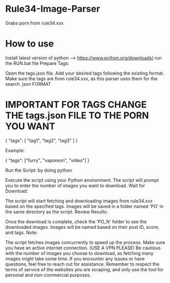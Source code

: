 # Rule34-Image-Parser
Grabs porn from rule34.xxx
# How to use
Install latest version of python --> https://www.python.org/downloads/
run the RUN.bat file
Prepare Tags:

Open the tags.json file.
Add your desired tags following the existing format. Make sure the tags are from rule34.xxx, as this parser uses them for the search.
json FORMAT
# IMPORTANT FOR TAGS CHANGE THE tags.json FILE TO THE PORN YOU WANT
{
  "tags": [
    "tag1",
    "tag2",
    "tag3"
  ]
}

Example:

{
    "tags": ["furry", "vaporeon", "video"]
}

Run the Script: by doing python

Execute the script using your Python environment.
The script will prompt you to enter the number of images you want to download.
Wait for Download:

The script will start fetching and downloading images from rule34.xxx based on the specified tags.
Images will be saved in a folder named 'PO' in the same directory as the script.
Review Results:

Once the download is complete, check the 'PO_N' folder to see the downloaded images.
Images will be named based on their post ID, score, and tags.
Note:

The script fetches images concurrently to speed up the process.
Make sure you have an active internet connection. (USE A VPN PLEASE)
Be cautious with the number of images you choose to download, as fetching many images might take some time.
If you encounter any issues or have questions, feel free to reach out for assistance.
Remember to respect the terms of service of the websites you are scraping, and only use the tool for personal and non-commercial purposes.
